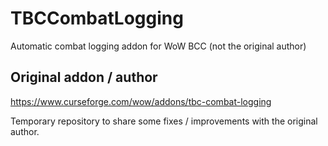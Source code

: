 # TBCCombatLogging
Automatic combat logging addon for WoW BCC (not the original author)

## Original addon / author
https://www.curseforge.com/wow/addons/tbc-combat-logging

Temporary repository to share some fixes / improvements with the original author.
